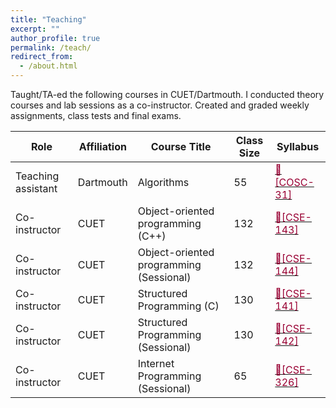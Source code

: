 ```yaml
---
title: "Teaching"
excerpt: ""
author_profile: true
permalink: /teach/
redirect_from: 
  - /about.html
---
```


Taught/TA-ed the following courses in CUET/Dartmouth. I conducted theory courses and lab sessions as a co-instructor. Created and graded weekly assignments, class tests and final exams. 

| Role | Affiliation | Course Title | Class Size | Syllabus |
|-- | ----          | --          | ----         | -----|
|Teaching assistant | Dartmouth | Algorithms | 55 | [<font color= "#990033" >🎯[COSC-31]</font>](https://www.cs.dartmouth.edu/~deepc/cs31-lecture-notes.htm)|
|Co-instructor | CUET | Object-oriented programming (C++) | 132 | [<font color= "#990033" >🎯[CSE-143]</font>](../files/Course-Syllabus-for-CSE-143.pdf)|
|Co-instructor | CUET | Object-oriented programming (Sessional) | 132 | [<font color= "#990033" >🎯[CSE-144]</font>](../files/Lab_Manual_OOP_144.pdf)|
|Co-instructor | CUET | Structured Programming (C) | 130 | [<font color= "#990033" >🎯[CSE-141]</font>](../files/Course_Syllabus.pdf)|
|Co-instructor | CUET | Structured Programming (Sessional) | 130 | [<font color= "#990033" >🎯[CSE-142]</font>](../files/CSE-142-Lecture-Plan.pdf)|
|Co-instructor | CUET | Internet Programming (Sessional) | 65 | [<font color= "#990033" >🎯[CSE-326]</font>](../files/Course-Syllabus-for-CSE-326.pdf)|





<!---
| Course Code|  Course Title                   | Class             | Course Plan   | Student Count | 
| ---     | ------                          | --                 | -------    | ------ |
| CSE-143    | OOP (C++)                       | Level-1 Term-II (CSE-19)|[<font color= "#990033" >CSE-143</font>](../files/Course-Syllabus-for-CSE-143.pdf)|   132      |
| CSE-144    | OOP - Sessional (C++)           | Level-1 Term-II (CSE-19)| [<font color= "#990033" >CSE-144</font>](../files/Lab_Manual_OOP_144.pdf)|   132     |
| CSE-141    | Structured Programming (C)      | Level-1 Term-I (CSE-19)|[<font color= "#990033" >CSE-141</font>](../files/Course_Syllabus.pdf)|   132      |
| CSE-142    | Structured Programming - Sessional| Level-1 Term-I (CSE-19)|[<font color= "#990033" >CSE-142</font>](../files/CSE-142-Lecture-Plan.pdf)|   132      |
| CSE-326    | Internet Programming - Sessional| Level-3 Term-I (CSE-17)| [<font color= "#990033" >CSE-326</font>](../files/Course-Syllabus-for-CSE-326.pdf)|   130     |
| CSE-144    | OOP - Sessional (C++)           | Level-1 Term-II (CSE-18)|[<font color= "#990033" >CSE-144</font>](../files/Lab_Manual_OOP_144.pdf)|   130     |
| CSE-191    | Computer Programming (C)        | Level-1 Term-II (MIE-18)|                   |   30      |
-->


<!---
## <font color="#00cc66"> FAQs </font>  
List of some questions that my students frequently ask me. If you have any other questions email or meet me in person. 

**1. I am interested in ML/NLP research, from where I should start?**   
Will answer.

**2. Know the basics of programming. Wish to participate and do well in ACM ICPC**
Will ansewer.
**3. How to maintain good GPA with decent programming skill.**
Will answer.
-->
